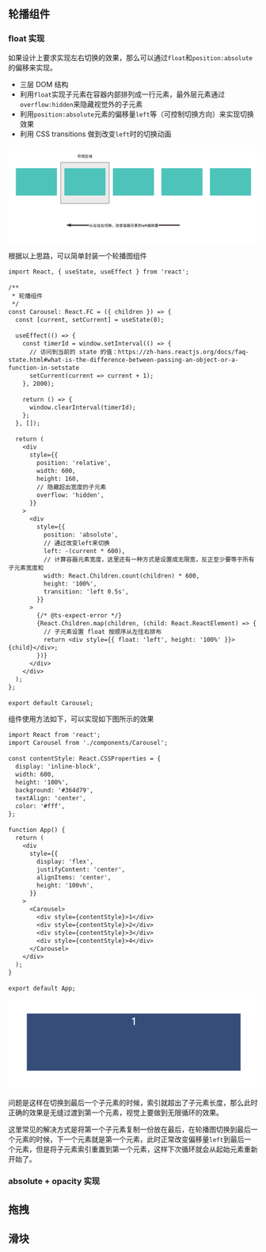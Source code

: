 ## 轮播组件

### float 实现

如果设计上要求实现左右切换的效果，那么可以通过`float`和`position:absolute`的偏移来实现。

- 三层 DOM 结构
- 利用`float`实现子元素在容器内部排列成一行元素，最外层元素通过`overflow:hidden`来隐藏视觉外的子元素
- 利用`position:absolute`元素的偏移量`left`等（可控制切换方向）来实现切换效果
- 利用 CSS transitions 做到改变`left`时的切换动画

![image-20210909183836991](../../images/image-20210909183836991.png)

根据以上思路，可以简单封装一个轮播图组件

```tsx | pure
import React, { useState, useEffect } from 'react';

/**
 * 轮播组件
 */
const Carousel: React.FC = ({ children }) => {
  const [current, setCurrent] = useState(0);

  useEffect(() => {
    const timerId = window.setInterval(() => {
      // 访问到当前的 state 的值：https://zh-hans.reactjs.org/docs/faq-state.html#what-is-the-difference-between-passing-an-object-or-a-function-in-setstate
      setCurrent(current => current + 1);
    }, 2000);

    return () => {
      window.clearInterval(timerId);
    };
  }, []);

  return (
    <div
      style={{
        position: 'relative',
        width: 600,
        height: 160,
        // 隐藏超出宽度的子元素
        overflow: 'hidden',
      }}
    >
      <div
        style={{
          position: 'absolute',
          // 通过改变left来切换
          left: -(current * 600),
          // 计算容器元素宽度，这里还有一种方式是设置成无限宽，反正至少要等于所有子元素宽度和
          width: React.Children.count(children) * 600,
          height: '100%',
          transition: 'left 0.5s',
        }}
      >
        {/* @ts-expect-error */}
        {React.Children.map(children, (child: React.ReactElement) => {
          // 子元素设置 float 按顺序从左往右排布
          return <div style={{ float: 'left', height: '100%' }}>{child}</div>;
        })}
      </div>
    </div>
  );
};

export default Carousel;
```

组件使用方法如下，可以实现如下图所示的效果

```tsx | pure
import React from 'react';
import Carousel from './components/Carousel';

const contentStyle: React.CSSProperties = {
  display: 'inline-block',
  width: 600,
  height: '100%',
  background: '#364d79',
  textAlign: 'center',
  color: '#fff',
};

function App() {
  return (
    <div
      style={{
        display: 'flex',
        justifyContent: 'center',
        alignItems: 'center',
        height: '100vh',
      }}
    >
      <Carousel>
        <div style={contentStyle}>1</div>
        <div style={contentStyle}>2</div>
        <div style={contentStyle}>3</div>
        <div style={contentStyle}>4</div>
      </Carousel>
    </div>
  );
}

export default App;
```

![carousel2](../../images/carousel2.gif)

问题是这样在切换到最后一个子元素的时候，索引就超出了子元素长度，那么此时正确的效果是无缝过渡到第一个元素，视觉上要做到无限循环的效果。

这里常见的解决方式是将第一个子元素复制一份放在最后，在轮播图切换到最后一个元素的时候，下一个元素就是第一个元素，此时正常改变偏移量`left`到最后一个元素，但是将子元素索引重置到第一个元素，这样下次循环就会从起始元素重新开始了。

### absolute + opacity 实现

## 拖拽

## 滑块
